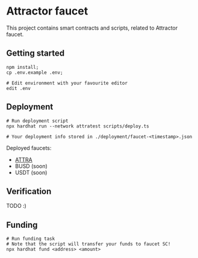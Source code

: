 # Attractor faucet

This project contains smart contracts and scripts, related to
Attractor faucet.

## Getting started

```shell
npm install;
cp .env.example .env;

# Edit environment with your favourite editor
edit .env
```

## Deployment

```shell
# Run deployment script
npx hardhat run --network attratest scripts/deploy.ts

# Your deployment info stored in ./deployment/faucet-<timestamp>.json
```

Deployed faucets:
- [ATTRA](https://explorer.dev.attra.me/address/0x3f73E601c0569F91751FBDFc2b6DCc91595108E1)
- BUSD (soon)
- USDT (soon)

## Verification

TODO :)

## Funding

```shell
# Run funding task
# Note that the script will transfer your funds to faucet SC!
npx hardhat fund <address> <amount>
```
